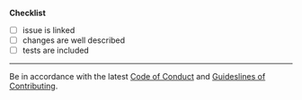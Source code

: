 **Checklist**

- [ ] issue is linked
- [ ] changes are well described
- [ ] tests are included

---

Be in accordance with the latest [Code of Conduct](https://github.com/tommmyy/ramda-extension/blob/master/CODE_OF_CONDUCT.md) and [Guideslines of Contributing](https://github.com/tommmyy/ramda-extension/blob/master/CONTRIBUTING.md).
